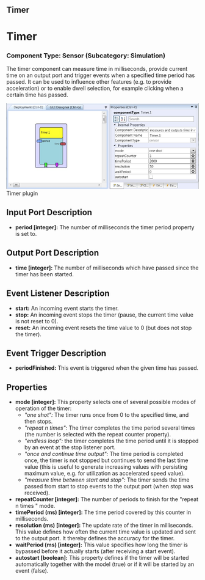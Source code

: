 ##

## Timer

# Timer

### Component Type: Sensor (Subcategory: Simulation)

The timer component can measure time in milliseconds, provide current time on an output port and trigger events when a specified time period has passed. It can be used to influence other features (e.g. to provide acceleration) or to enable dwell selection, for example clicking when a certain time has passed.

![Screenshot: Timer plugin](./img/Timer.jpg "Screenshot: Timer plugin")  
Timer plugin

## Input Port Description

- **period \[integer\]:** The number of milliseconds the timer period property is set to.

## Output Port Description

- **time \[integer\]:** The number of milliseconds which have passed since the timer has been started.

## Event Listener Description

- **start:** An incoming event starts the timer.
- **stop:** An incoming event stops the timer (pause, the current time value is not reset to 0).
- **reset:** An incoming event resets the time value to 0 (but does not stop the timer).

## Event Trigger Description

- **periodFinished:** This event is triggered when the given time has passed.

## Properties

- **mode \[integer\]:** This property selects one of several possible modes of operation of the timer:
  - _"one shot":_ The timer runs once from 0 to the specified time, and then stops.
  - _"repeat n times":_ The timer completes the time period several times (the number is selected with the repeat counter property).
  - _"endless loop":_ the timer completes the time period until it is stopped by an event at the stop listener port.
  - _"once and continue time output":_ The time period is completed once, the timer is not stopped but continues to send the last time value (this is useful to generate increasing values with persisting maximum value, e.g. for utilization as accelerated speed value).
  - _"measure time between start and stop":_ The timer sends the time passed from start to stop events to the output port (when stop was received).
- **repeatCounter \[integer\]:** The number of periods to finish for the "repeat n times " mode.
- **timePeriod (ms) \[integer\]:** The time period covered by this counter in milliseconds.
- **resolution (ms) \[integer\]:** The update rate of the timer in milliseconds. This value defines how often the current time value is updated and sent to the output port. It thereby defines the accuracy for the timer.
- **waitPeriod (ms) \[integer\]:** This value specifies how long the timer is bypassed before it actually starts (after receiving a start event).
- **autostart \[boolean\]:** This property defines if the timer will be started automatically together with the model (true) or if it will be started by an event (false).
